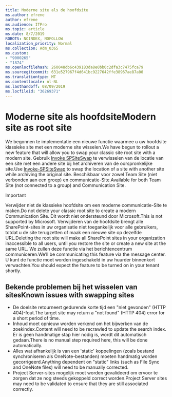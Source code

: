 ```yaml
---
title: Moderne site als de hoofdsite
ms.author: efrene
author: efrene
ms.audience: ITPro
ms.topic: article
ms.date: 8/7/2019
ROBOTS: NOINDEX, NOFOLLOW
localization_priority: Normal
ms.collection: Adm_O365
ms.custom:
- "9000265"
- "1874"
ms.openlocfilehash: 260048db6c439183da8e0bb0c2dfa3c7475fca79
ms.sourcegitcommit: 631e527967f4d641bc9227642ffe38967ae87a00
ms.translationtype: MT
ms.contentlocale: nl-NL
ms.lasthandoff: 08/09/2019
ms.locfileid: "36269371"
---
```

# <a name="modern-site-as-root-site"></a><span data-ttu-id="de729-102">Moderne site als hoofdsite</span><span class="sxs-lookup"><span data-stu-id="de729-102">Modern site as root site</span></span>

<span data-ttu-id="de729-103">We begonnen te implementatie een nieuwe functie waarmee u uw hoofdsite klassieke site met een moderne site wisselen.</span><span class="sxs-lookup"><span data-stu-id="de729-103">We have begun to rollout a new feature that will allow you to swap your classic site root site with a modern site.</span></span> <span data-ttu-id="de729-104">Gebruik [Invoke SPSiteSwap](https://docs.microsoft.com/powershell/module/sharepoint-online/invoke-spositeswap?view=sharepoint-ps) te verwisselen van de locatie van een site met een andere site bij het archiveren van de oorspronkelijke site.</span><span class="sxs-lookup"><span data-stu-id="de729-104">Use [Invoke-SPSiteSwap](https://docs.microsoft.com/powershell/module/sharepoint-online/invoke-spositeswap?view=sharepoint-ps) to swap the location of a site with another site while archiving the original site.</span></span> <span data-ttu-id="de729-105">Beschikbaar voor zowel Team Site (niet verbonden aan een groep) en communicatie-Site.</span><span class="sxs-lookup"><span data-stu-id="de729-105">Available for both Team Site (not connected to a group) and Communication Site.</span></span> 

>[!Important]
> <span data-ttu-id="de729-106">Verwijder niet de klassieke hoofdsite om een moderne communicatie-Site te maken.</span><span class="sxs-lookup"><span data-stu-id="de729-106">Do not delete your classic root site to create a modern Communication Site.</span></span> <span data-ttu-id="de729-107">Dit wordt niet ondersteund door Microsoft.</span><span class="sxs-lookup"><span data-stu-id="de729-107">This is not supported by Microsoft.</span></span> <span data-ttu-id="de729-108">Verwijderen van de hoofdsite brengt alle SharePoint-sites in uw organisatie niet toegankelijk voor alle gebruikers, totdat u de site terugzetten of maak een nieuwe site op dezelfde URL.</span><span class="sxs-lookup"><span data-stu-id="de729-108">Deleting the root site will make all SharePoint sites in your organization inaccessible to all users, until you restore the site or create a new site at the same URL.</span></span> <span data-ttu-id="de729-109">We zullen deze functie via het berichtencentrum communiceren.</span><span class="sxs-lookup"><span data-stu-id="de729-109">We’ll be communicating this feature via the message center.</span></span> <span data-ttu-id="de729-110">U kunt de functie moet worden ingeschakeld in uw huurder binnenkort verwachten.</span><span class="sxs-lookup"><span data-stu-id="de729-110">You should expect the feature to be turned on in your tenant shortly.</span></span>

## <a name="known-issues-with-swapping-sites"></a><span data-ttu-id="de729-111">Bekende problemen bij het wisselen van sites</span><span class="sxs-lookup"><span data-stu-id="de729-111">Known issues with swapping sites</span></span>
- <span data-ttu-id="de729-112">De doelsite retourneert gedurende korte tijd een "niet gevonden" (HTTP 404)-fout.</span><span class="sxs-lookup"><span data-stu-id="de729-112">The target site may return a "not found" (HTTP 404) error for a short period of time.</span></span>
- <span data-ttu-id="de729-113">Inhoud moet opnieuw worden verkend om het bijwerken van de zoekindex.</span><span class="sxs-lookup"><span data-stu-id="de729-113">Content will need to be recrawled to update the search index.</span></span> <span data-ttu-id="de729-114">Er is geen handmatige stap hier nodig is, wordt dit automatisch gedaan.</span><span class="sxs-lookup"><span data-stu-id="de729-114">There is no manual step required here, this will be done automatically.</span></span>
- <span data-ttu-id="de729-115">Alles wat afhankelijk is van een 'static' koppelingen (zoals bestand synchroniseren als OneNote-bestanden) moeten handmatig worden gecorrigeerd.</span><span class="sxs-lookup"><span data-stu-id="de729-115">Anything dependent on "static" links (such as File Sync and OneNote files) will need to be manually corrected.</span></span>
- <span data-ttu-id="de729-116">Project Server-sites mogelijk moet worden gevalideerd om ervoor te zorgen dat ze nog steeds gekoppeld correct worden.</span><span class="sxs-lookup"><span data-stu-id="de729-116">Project Server sites may need to be validated to ensure that they are still associated correctly.</span></span> 
